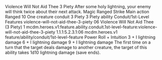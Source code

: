 <ability>
  <name>Violence Will Not Aid Thee</name>
  <cost>3 Piety</cost>
  <flavor>After some holy lightning, your enemy will think twice about their next attack.</flavor>
  <keywords>
    <keyword>Magic</keyword>
    <keyword>Ranged</keyword>
    <keyword>Strike</keyword>
  </keywords>
  <type>Main action</type>
  <distance>Ranged 10</distance>
  <target>One creature</target>
  <metadata>
    <class>conduit</class>
    <cost>3 Piety</cost>
    <cost_amount>3</cost_amount>
    <cost_resource>Piety</cost_resource>
    <feature_type>ability</feature_type>
    <file_dpath>Conduit/1st-Level Features</file_dpath>
    <item_id>violence-will-not-aid-thee-3-piety</item_id>
    <item_index>06</item_index>
    <item_name>Violence Will Not Aid Thee (3 Piety)</item_name>
    <level>1</level>
    <scc>mcdm.heroes.v1:feature.ability.conduit.1st-level-feature:violence-will-not-aid-thee-3-piety</scc>
    <scdc>1.1.1:5.2.3.1:06</scdc>
    <source>mcdm.heroes.v1</source>
    <type>feature/ability/conduit/1st-level-feature</type>
  </metadata>
  <effects>
    <effect type="roll">
      <roll>Power Roll + Intuition</roll>
      <t1>3 + I lightning damage</t1>
      <t2>6 + I lightning damage</t2>
      <t3>9 + I lightning damage</t3>
    </effect>
    <effect type="mundane">The first time on a turn that the target deals damage to another creature, the target of this ability takes 1d10 lightning damage (save ends).</effect>
  </effects>
</ability>
